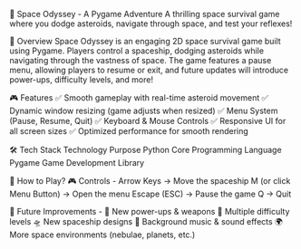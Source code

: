 🚀 Space Odyssey - A Pygame Adventure
A thrilling space survival game where you dodge asteroids, navigate through space, and test your reflexes!

📌 Overview
Space Odyssey is an engaging 2D space survival game built using Pygame. Players control a spaceship, dodging asteroids while navigating through the vastness of space. The game features a pause menu, allowing players to resume or exit, and future updates will introduce power-ups, difficulty levels, and more!

🎮 Features
✅ Smooth gameplay with real-time asteroid movement
✅ Dynamic window resizing (game adjusts when resized)
✅ Menu System (Pause, Resume, Quit)
✅ Keyboard & Mouse Controls
✅ Responsive UI for all screen sizes
✅ Optimized performance for smooth rendering

🛠 Tech Stack
Technology	       Purpose
Python	           Core Programming Language
Pygame	           Game Development Library

🚀 How to Play? 🎮 Controls -
Arrow Keys → Move the spaceship
M (or click Menu Button) → Open the menu
Escape (ESC) → Pause the game
Q → Quit

🔮 Future Improvements -
🚀 New power-ups & weapons
🌟 Multiple difficulty levels
🛸 New spaceship designs
🎵 Background music & sound effects
🌍 More space environments (nebulae, planets, etc.)

